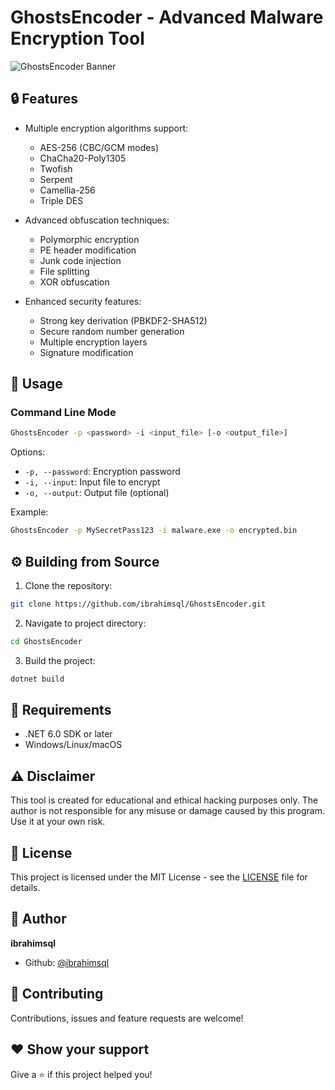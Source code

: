 # GhostsEncoder - Advanced Malware Encryption Tool

![GhostsEncoder Banner](![banner.png](https://github.com/user-attachments/assets/c0faa1a5-c815-437e-9cbd-bb29424887a1)
)

## 🔒 Features

- Multiple encryption algorithms support:
  - AES-256 (CBC/GCM modes)
  - ChaCha20-Poly1305
  - Twofish
  - Serpent
  - Camellia-256
  - Triple DES

- Advanced obfuscation techniques:
  - Polymorphic encryption
  - PE header modification
  - Junk code injection
  - File splitting
  - XOR obfuscation

- Enhanced security features:
  - Strong key derivation (PBKDF2-SHA512)
  - Secure random number generation
  - Multiple encryption layers
  - Signature modification

## 🚀 Usage

### Command Line Mode

```bash
GhostsEncoder -p <password> -i <input_file> [-o <output_file>]
```

Options:
- `-p, --password`: Encryption password
- `-i, --input`: Input file to encrypt
- `-o, --output`: Output file (optional)

Example:
```bash
GhostsEncoder -p MySecretPass123 -i malware.exe -o encrypted.bin
```

## ⚙️ Building from Source

1. Clone the repository:
```bash
git clone https://github.com/ibrahimsql/GhostsEncoder.git
```

2. Navigate to project directory:
```bash
cd GhostsEncoder
```

3. Build the project:
```bash
dotnet build
```

## 📝 Requirements

- .NET 6.0 SDK or later
- Windows/Linux/macOS

## ⚠️ Disclaimer

This tool is created for educational and ethical hacking purposes only. The author is not responsible for any misuse or damage caused by this program. Use it at your own risk.

## 📜 License

This project is licensed under the MIT License - see the [LICENSE](LICENSE) file for details.

## 👤 Author

**ibrahimsql**

* Github: [@ibrahimsql](https://github.com/ibrahimsql)

## 🤝 Contributing

Contributions, issues and feature requests are welcome!

## ❤️ Show your support

Give a ⭐️ if this project helped you! 

